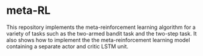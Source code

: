 # meta-RL
This repository implements the meta-reinforcement learning algorithm for a variety of tasks such as the two-armed bandit task and the two-step task. It also shows how to implement the the meta-reinforcement learning model containing a separate actor and critic LSTM unit.
